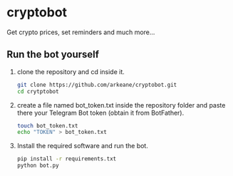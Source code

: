 # cryptobot

Get crypto prices, set reminders and much more...

## Run the bot yourself

1. clone the repository and cd inside it.

    ```bash
    git clone https://github.com/arkeane/cryptobot.git
    cd crytptobot
    ```

2. create a file named bot_token.txt inside the repository folder and paste there your Telegram Bot token (obtain it from BotFather).

    ```bash
    touch bot_token.txt
    echo "TOKEN" > bot_token.txt
    ````

3. Install the required software and run the bot.

    ```bash
    pip install -r requirements.txt
    python bot.py
    ```
